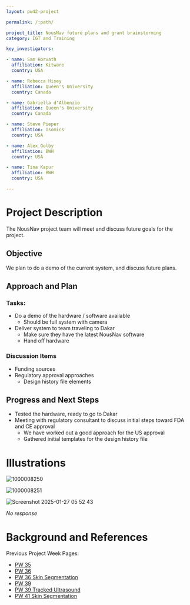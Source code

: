 ```yaml
---
layout: pw42-project

permalink: /:path/

project_title: NousNav future plans and grant brainstorming
category: IGT and Training

key_investigators:

- name: Sam Horvath
  affiliation: Kitware
  country: USA

- name: Rebecca Hisey
  affiliation: Queen's University
  country: Canada

- name: Gabriella d'Albenzio
  affiliation: Queen's University
  country: Canada

- name: Steve Pieper
  affiliation: Isomics
  country: USA

- name: Alex Golby
  affiliation: BWH
  country: USA

- name: Tina Kapur
  affiliation: BWH
  country: USA

---
```


# Project Description

<!-- Add a short paragraph describing the project. -->


The NousNav project team will meet and discuss future goals for the project.



## Objective

<!-- Describe here WHAT you would like to achieve (what you will have as end result). -->

We plan to do a demo of the current system, and discuss future plans.


## Approach and Plan

<!-- Describe here HOW you would like to achieve the objectives stated above. -->


### Tasks:
- Do a demo of the hardware / software available 
    - Should be full system with camera
- Deliver system to team traveling to Dakar
   - Make sure they have the latest NousNav software
   - Hand off hardware

### Discussion Items
- Funding sources
- Regulatory approval approaches
   - Design history file elements



## Progress and Next Steps

<!-- Update this section as you make progress, describing of what you have ACTUALLY DONE.
     If there are specific steps that you could not complete then you can describe them here, too. -->


- Tested the hardware, ready to go to Dakar
- Meeting with regulatory consultant to discuss initial steps toward FDA and CE approval
    - We have worked out a good approach for the US approval
    - Gathered initial templates for the design history file



# Illustrations

<!-- Add pictures and links to videos that demonstrate what has been accomplished. -->

![1000008250](https://github.com/user-attachments/assets/cfbd9ee0-1e4d-443e-a64d-6f13f7fe820d)

![1000008251](https://github.com/user-attachments/assets/5a1fbe00-3417-49e6-a73b-44bc5328dcf4)

![Screenshot 2025-01-27 05 52 43](https://github.com/user-attachments/assets/bf800ad3-ba49-49ba-bb6f-9a9b0539d945)


_No response_



# Background and References

<!-- If you developed any software, include link to the source code repository.
     If possible, also add links to sample data, and to any relevant publications. -->


Previous Project Week Pages:
- [PW 35](https://projectweek.na-mic.org/PW35_2021_Virtual/Projects/NousNav/)
- [PW 36](https://projectweek.na-mic.org/PW36_2022_Virtual/Projects/NousNav/)
- [PW 36 Skin Segmentation](https://projectweek.na-mic.org/PW36_2022_Virtual/Projects/SkinSegmentation/)
- [PW 39](https://projectweek.na-mic.org/PW39_2023_Montreal/Projects/NousNavRelease/)
- [PW 39 Tracked Ultrasound](https://projectweek.na-mic.org/PW39_2023_Montreal/Projects/TrackedUltrasoundIntegrationIntoNousnavALowCostNeuronavigationSystem/)
- [PW 41 Skin Segmentation](https://projectweek.na-mic.org/PW41_2024_MIT/Projects/SkinSurfaceSegmentationForNousnav/)


